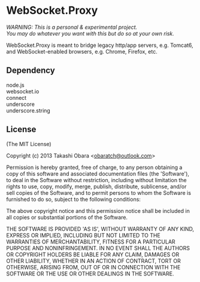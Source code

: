 WebSocket.Proxy
===============

*WARNING: This is a personal & experimental project.  
You may do whatever you want with this but do so at your own risk.*

WebSocket.Proxy is meant to bridge legacy http/app servers, e.g. Tomcat6,  
and WebSocket-enabled browsers, e.g. Chrome, Firefox, etc.

## Dependency
node.js  
websocket.io  
connect  
underscore  
underscore.string  


## License 

(The MIT License)

Copyright (c) 2013 Takashi Obara &lt;obaratch@outlook.com&gt;

Permission is hereby granted, free of charge, to any person obtaining
a copy of this software and associated documentation files (the
'Software'), to deal in the Software without restriction, including
without limitation the rights to use, copy, modify, merge, publish,
distribute, sublicense, and/or sell copies of the Software, and to
permit persons to whom the Software is furnished to do so, subject to
the following conditions:

The above copyright notice and this permission notice shall be
included in all copies or substantial portions of the Software.

THE SOFTWARE IS PROVIDED 'AS IS', WITHOUT WARRANTY OF ANY KIND,
EXPRESS OR IMPLIED, INCLUDING BUT NOT LIMITED TO THE WARRANTIES OF
MERCHANTABILITY, FITNESS FOR A PARTICULAR PURPOSE AND NONINFRINGEMENT.
IN NO EVENT SHALL THE AUTHORS OR COPYRIGHT HOLDERS BE LIABLE FOR ANY
CLAIM, DAMAGES OR OTHER LIABILITY, WHETHER IN AN ACTION OF CONTRACT,
TORT OR OTHERWISE, ARISING FROM, OUT OF OR IN CONNECTION WITH THE
SOFTWARE OR THE USE OR OTHER DEALINGS IN THE SOFTWARE.

